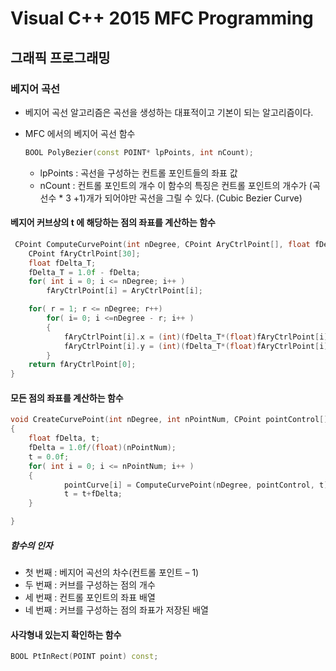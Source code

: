 # Visual C++ 2015 MFC Programming

## 그래픽 프로그래밍

### 베지어 곡선

- 베지어 곡선 알고리즘은 곡선을 생성하는 대표적이고 기본이 되는 알고리즘이다.

- MFC 에서의 베지어 곡선 함수

  ```c++
  BOOL PolyBezier(const POINT* lpPoints, int nCount);
  ```

  - lpPoints : 곡선을 구성하는 컨트롤 포인트들의 좌표 값
  - nCount :  컨트롤 포인트의 개수
    이 함수의 특징은 컨트롤 포인트의 개수가 (곡선수 * 3 +1)개가 되어야만 곡선을 그릴 수 있다. (Cubic Bezier Curve)



#### 베지어 커브상의 t 에 해당하는 점의 좌표를 계산하는 함수

```c++
 CPoint ComputeCurvePoint(int nDegree, CPoint AryCtrlPoint[], float fDelta) {
	CPoint fAryCtrlPoint[30];
	float fDelta_T;
	fDelta_T = 1.0f - fDelta;
	for( int i = 0; i <= nDegree; i++ )
		fAryCtrlPoint[i] = AryCtrlPoint[i];

	for( r = 1; r <= nDegree; r++)
		for( i= 0; i <=nDegree - r; i++ ) 
 		{
			fAryCtrlPoint[i].x = (int)(fDelta_T*(float)fAryCtrlPoint[i].x + fDelta*(float)fAryCtrlPoint[i+1].x);
			fAryCtrlPoint[i].y = (int)(fDelta_T*(float)fAryCtrlPoint[i].y + fDelta*(float)fAryCtrlPoint[i+1].y);
		} 
	return fAryCtrlPoint[0];
}

```



#### 모든 점의 좌표를 계산하는 함수

```c++
void CreateCurvePoint(int nDegree, int nPointNum, CPoint pointControl[], CPoint pointCurve[])
{
	float fDelta, t;
	fDelta = 1.0f/(float)(nPointNum);
	t = 0.0f;
	for( int i = 0; i <= nPointNum; i++ )
	{
	        pointCurve[i] = ComputeCurvePoint(nDegree, pointControl, t);
	        t = t+fDelta;
	}

}
```

##### 함수의 인자

- 첫 번째 : 베지어 곡선의 차수(컨트롤 포인트 – 1)
- 두 번째 : 커브를 구성하는 점의 개수
- 세 번째 : 컨트롤 포인트의 좌표 배열
- 네 번째 : 커브를 구성하는 점의 좌표가 저장된 배열



#### 사각형내 있는지 확인하는 함수

```c++
BOOL PtInRect(POINT point) const;
```

